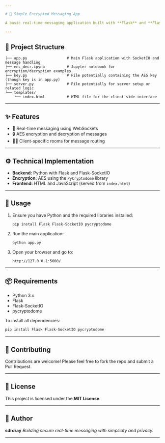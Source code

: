 ```yaml
---

# 🔐 Simple Encrypted Messaging App

A basic real-time messaging application built with **Flask** and **Flask-SocketIO**, incorporating **AES encryption** for secure communication.

---
```


## 📁 Project Structure

```
├── app.py                  # Main Flask application with SocketIO and message handling  
├── enc_decr.ipynb          # Jupyter notebook for encryption/decryption examples  
├── key.py                  # File potentially containing the AES key (though key is in app.py)  
├── server.py               # File potentially for server setup or related logic  
└── templates/  
    └── index.html          # HTML file for the client-side interface  
```

---

## ✨ Features

* 🔁 Real-time messaging using WebSockets
* 🔒 AES encryption and decryption of messages
* 🧑‍💻 Client-specific rooms for message routing

---

## ⚙️ Technical Implementation

* **Backend:** Python with Flask and Flask-SocketIO
* **Encryption:** AES using the `PyCryptodome` library
* **Frontend:** HTML and JavaScript (served from `index.html`)

---

## 🚀 Usage

1. Ensure you have Python and the required libraries installed:

   ```bash
   pip install Flask Flask-SocketIO pycryptodome
   ```

2. Run the main application:

   ```bash
   python app.py
   ```

3. Open your browser and go to:

   ```
   http://127.0.0.1:5000/
   ```

---

## 📦 Requirements

* Python 3.x
* Flask
* Flask-SocketIO
* pycryptodome

To install all dependencies:

```bash
pip install Flask Flask-SocketIO pycryptodome
```

---

## 🤝 Contributing

Contributions are welcome! Please feel free to fork the repo and submit a Pull Request.

---

## 📄 License

This project is licensed under the **MIT License**.

---

## 👤 Author

**sdrdray**
*Building secure real-time messaging with simplicity and privacy.*

---
